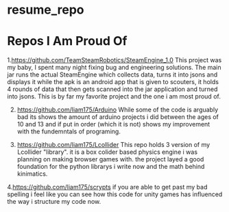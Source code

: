 # resume_repo

# Repos I Am Proud Of

1.https://github.com/TeamSteamRobotics/SteamEngine_1.0
    This project was my baby, I spent many night fixing bug and engineering solutions. The main jar runs     the actual SteamEngine which collects data, turns it into jsons and displays it while the apk is an       android app that is given to scouters, it holds 4 rounds of data that then gets scanned into the jar     application and turned into jsons. This is by far my favorite project and the one i am most proud of.

2. https://github.com/liam175/Arduino
    While some of the code is arguably bad its shows the amount of arduino projects i did between the         ages of 10 and 13 and if put in order (which it is not) shows my improvement with the fundemntals of     programing.
    
3. https://github.com/liam175/Lcollider
    This repo holds 3 version of my Lcollider "library". it is a box colider based physics engine i was       planning on making browser games with. the project layed a good foundation for the python librarys i     write now and the math behind kinimatics.
    
4.https://github.com/liam175/scrypts
    if you are able to get past my bad spelling i feel like you can see how this code for unity games has influenced the way i structure my code now.

